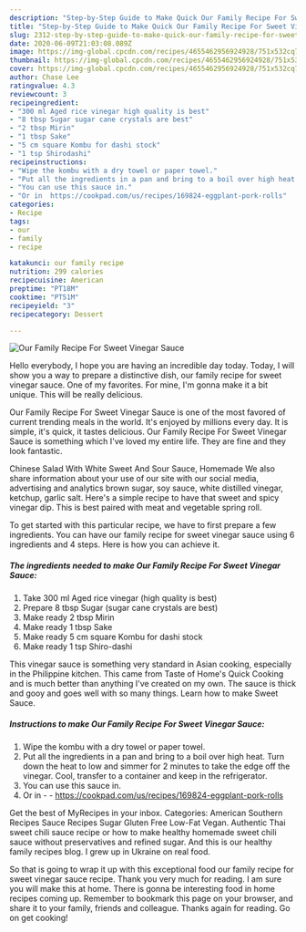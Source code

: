 ```yaml
---
description: "Step-by-Step Guide to Make Quick Our Family Recipe For Sweet Vinegar Sauce"
title: "Step-by-Step Guide to Make Quick Our Family Recipe For Sweet Vinegar Sauce"
slug: 2312-step-by-step-guide-to-make-quick-our-family-recipe-for-sweet-vinegar-sauce
date: 2020-06-09T21:03:08.089Z
image: https://img-global.cpcdn.com/recipes/4655462956924928/751x532cq70/our-family-recipe-for-sweet-vinegar-sauce-recipe-main-photo.jpg
thumbnail: https://img-global.cpcdn.com/recipes/4655462956924928/751x532cq70/our-family-recipe-for-sweet-vinegar-sauce-recipe-main-photo.jpg
cover: https://img-global.cpcdn.com/recipes/4655462956924928/751x532cq70/our-family-recipe-for-sweet-vinegar-sauce-recipe-main-photo.jpg
author: Chase Lee
ratingvalue: 4.3
reviewcount: 3
recipeingredient:
- "300 ml Aged rice vinegar high quality is best"
- "8 tbsp Sugar sugar cane crystals are best"
- "2 tbsp Mirin"
- "1 tbsp Sake"
- "5 cm square Kombu for dashi stock"
- "1 tsp Shirodashi"
recipeinstructions:
- "Wipe the kombu with a dry towel or paper towel."
- "Put all the ingredients in a pan and bring to a boil over high heat. Turn down the heat to low and simmer for 2 minutes to take the edge off the vinegar.  Cool, transfer to a container and keep in the refrigerator."
- "You can use this sauce in."
- "Or in  https://cookpad.com/us/recipes/169824-eggplant-pork-rolls"
categories:
- Recipe
tags:
- our
- family
- recipe

katakunci: our family recipe 
nutrition: 299 calories
recipecuisine: American
preptime: "PT18M"
cooktime: "PT51M"
recipeyield: "3"
recipecategory: Dessert

---
```



![Our Family Recipe For Sweet Vinegar Sauce](https://img-global.cpcdn.com/recipes/4655462956924928/751x532cq70/our-family-recipe-for-sweet-vinegar-sauce-recipe-main-photo.jpg)

Hello everybody, I hope you are having an incredible day today. Today, I will show you a way to prepare a distinctive dish, our family recipe for sweet vinegar sauce. One of my favorites. For mine, I'm gonna make it a bit unique. This will be really delicious.

Our Family Recipe For Sweet Vinegar Sauce is one of the most favored of current trending meals in the world. It's enjoyed by millions every day. It is simple, it's quick, it tastes delicious. Our Family Recipe For Sweet Vinegar Sauce is something which I've loved my entire life. They are fine and they look fantastic.

Chinese Salad With White Sweet And Sour Sauce, Homemade We also share information about your use of our site with our social media, advertising and analytics brown sugar, soy sauce, white distilled vinegar, ketchup, garlic salt. Here&#39;s a simple recipe to have that sweet and spicy vinegar dip. This is best paired with meat and vegetable spring roll.


To get started with this particular recipe, we have to first prepare a few ingredients. You can have our family recipe for sweet vinegar sauce using 6 ingredients and 4 steps. Here is how you can achieve it.

<!--inarticleads1-->

##### The ingredients needed to make Our Family Recipe For Sweet Vinegar Sauce:

1. Take 300 ml Aged rice vinegar (high quality is best)
1. Prepare 8 tbsp Sugar (sugar cane crystals are best)
1. Make ready 2 tbsp Mirin
1. Make ready 1 tbsp Sake
1. Make ready 5 cm square Kombu for dashi stock
1. Make ready 1 tsp Shiro-dashi


This vinegar sauce is something very standard in Asian cooking, especially in the Philippine kitchen. This came from Taste of Home&#39;s Quick Cooking and is much better than anything I&#39;ve created on my own. The sauce is thick and gooy and goes well with so many things. Learn how to make Sweet Sauce. 

<!--inarticleads2-->

##### Instructions to make Our Family Recipe For Sweet Vinegar Sauce:

1. Wipe the kombu with a dry towel or paper towel.
1. Put all the ingredients in a pan and bring to a boil over high heat. Turn down the heat to low and simmer for 2 minutes to take the edge off the vinegar.  Cool, transfer to a container and keep in the refrigerator.
1. You can use this sauce in.
1. Or in -  - https://cookpad.com/us/recipes/169824-eggplant-pork-rolls


Get the best of MyRecipes in your inbox. Categories: American Southern Recipes Sauce Recipes Sugar Gluten Free Low-Fat Vegan. Authentic Thai sweet chili sauce recipe or how to make healthy homemade sweet chili sauce without preservatives and refined sugar. And this is our healthy family recipes blog. I grew up in Ukraine on real food. 

So that is going to wrap it up with this exceptional food our family recipe for sweet vinegar sauce recipe. Thank you very much for reading. I am sure you will make this at home. There is gonna be interesting food in home recipes coming up. Remember to bookmark this page on your browser, and share it to your family, friends and colleague. Thanks again for reading. Go on get cooking!
